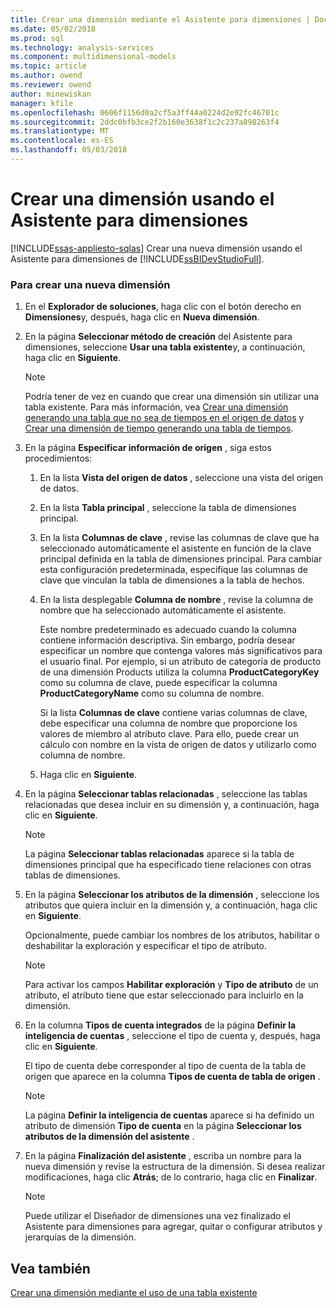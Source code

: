 ```yaml
---
title: Crear una dimensión mediante el Asistente para dimensiones | Documentos de Microsoft
ms.date: 05/02/2018
ms.prod: sql
ms.technology: analysis-services
ms.component: multidimensional-models
ms.topic: article
ms.author: owend
ms.reviewer: owend
author: minewiskan
manager: kfile
ms.openlocfilehash: 0606f1156d0a2cf5a3ff44a0224d2e92fc46701c
ms.sourcegitcommit: 2ddc0bfb3ce2f2b160e3638f1c2c237a898263f4
ms.translationtype: MT
ms.contentlocale: es-ES
ms.lasthandoff: 05/03/2018
---
```

# <a name="create-a-dimension-using-the-dimension-wizard"></a>Crear una dimensión usando el Asistente para dimensiones
[!INCLUDE[ssas-appliesto-sqlas](../../includes/ssas-appliesto-sqlas.md)]
  Crear una nueva dimensión usando el Asistente para dimensiones de [!INCLUDE[ssBIDevStudioFull](../../includes/ssbidevstudiofull-md.md)].  
  
### <a name="to-create-a-new-dimension"></a>Para crear una nueva dimensión  
  
1.  En el **Explorador de soluciones**, haga clic con el botón derecho en **Dimensiones**y, después, haga clic en **Nueva dimensión**.  
  
2.  En la página **Seleccionar método de creación** del Asistente para dimensiones, seleccione **Usar una tabla existente**y, a continuación, haga clic en **Siguiente**.  
  
    > [!NOTE]  
    >  Podría tener de vez en cuando que crear una dimensión sin utilizar una tabla existente. Para más información, vea [Crear una dimensión generando una tabla que no sea de tiempos en el origen de datos](../../analysis-services/multidimensional-models/create-a-dimension-by-generating-a-non-time-table-in-the-data-source.md) y [Crear una dimensión de tiempo generando una tabla de tiempos](../../analysis-services/multidimensional-models/create-a-time-dimension-by-generating-a-time-table.md).  
  
3.  En la página **Especificar información de origen** , siga estos procedimientos:  
  
    1.  En la lista **Vista del origen de datos** , seleccione una vista del origen de datos.  
  
    2.  En la lista **Tabla principal** , seleccione la tabla de dimensiones principal.  
  
    3.  En la lista **Columnas de clave** , revise las columnas de clave que ha seleccionado automáticamente el asistente en función de la clave principal definida en la tabla de dimensiones principal. Para cambiar esta configuración predeterminada, especifique las columnas de clave que vinculan la tabla de dimensiones a la tabla de hechos.  
  
    4.  En la lista desplegable **Columna de nombre** , revise la columna de nombre que ha seleccionado automáticamente el asistente.  
  
         Este nombre predeterminado es adecuado cuando la columna contiene información descriptiva. Sin embargo, podría desear especificar un nombre que contenga valores más significativos para el usuario final. Por ejemplo, si un atributo de categoría de producto de una dimensión Products utiliza la columna **ProductCategoryKey** como su columna de clave, puede especificar la columna **ProductCategoryName** como su columna de nombre.  
  
         Si la lista **Columnas de clave** contiene varias columnas de clave, debe especificar una columna de nombre que proporcione los valores de miembro al atributo clave. Para ello, puede crear un cálculo con nombre en la vista de origen de datos y utilizarlo como columna de nombre.  
  
    5.  Haga clic en **Siguiente**.  
  
4.  En la página **Seleccionar tablas relacionadas** , seleccione las tablas relacionadas que desea incluir en su dimensión y, a continuación, haga clic en **Siguiente**.  
  
    > [!NOTE]  
    >  La página **Seleccionar tablas relacionadas** aparece si la tabla de dimensiones principal que ha especificado tiene relaciones con otras tablas de dimensiones.  
  
5.  En la página **Seleccionar los atributos de la dimensión** , seleccione los atributos que quiera incluir en la dimensión y, a continuación, haga clic en **Siguiente**.  
  
     Opcionalmente, puede cambiar los nombres de los atributos, habilitar o deshabilitar la exploración y especificar el tipo de atributo.  
  
    > [!NOTE]  
    >  Para activar los campos **Habilitar exploración** y **Tipo de atributo** de un atributo, el atributo tiene que estar seleccionado para incluirlo en la dimensión.  
  
6.  En la columna **Tipos de cuenta integrados** de la página **Definir la inteligencia de cuentas** , seleccione el tipo de cuenta y, después, haga clic en **Siguiente**.  
  
     El tipo de cuenta debe corresponder al tipo de cuenta de la tabla de origen que aparece en la columna **Tipos de cuenta de tabla de origen** .  
  
    > [!NOTE]  
    >  La página **Definir la inteligencia de cuentas** aparece si ha definido un atributo de dimensión **Tipo de cuenta** en la página **Seleccionar los atributos de la dimensión del asistente** .  
  
7.  En la página **Finalización del asistente** , escriba un nombre para la nueva dimensión y revise la estructura de la dimensión. Si desea realizar modificaciones, haga clic **Atrás**; de lo contrario, haga clic en **Finalizar**.  
  
    > [!NOTE]  
    >  Puede utilizar el Diseñador de dimensiones una vez finalizado el Asistente para dimensiones para agregar, quitar o configurar atributos y jerarquías de la dimensión.  
  
## <a name="see-also"></a>Vea también  
 [Crear una dimensión mediante el uso de una tabla existente](../../analysis-services/multidimensional-models/create-a-dimension-by-using-an-existing-table.md)  
  
  
